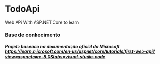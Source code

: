 # TodoApi
Web APi With ASP.NET Core to learn
### Base de conhecimento

##### Projeto baseado na documentação oficial da Microsoft https://learn.microsoft.com/en-us/aspnet/core/tutorials/first-web-api?view=aspnetcore-8.0&tabs=visual-studio-code
